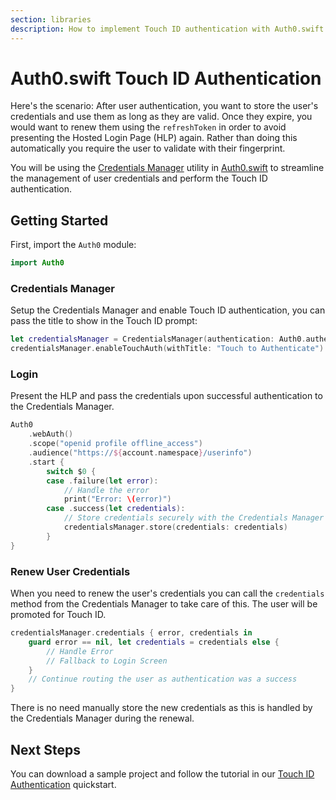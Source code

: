 ```yaml
---
section: libraries
description: How to implement Touch ID authentication with Auth0.swift.
---
```

# Auth0.swift Touch ID Authentication

Here's the scenario: After user authentication, you want to store the user's credentials and use them as long as they are valid. Once they expire, you would want to renew them using the `refreshToken` in order to avoid presenting the Hosted Login Page (HLP) again. Rather than doing this automatically you require the user to validate with their fingerprint.

You will be using the [Credentials Manager](https://github.com/auth0/Auth0.swift/blob/master/Auth0/CredentialsManager.swift) utility in [Auth0.swift](https://github.com/auth0/Auth0.swift/) to streamline the management of user credentials and perform the Touch ID authentication.

## Getting Started

First, import the `Auth0` module:

```swift
import Auth0
```

### Credentials Manager

Setup the Credentials Manager and enable Touch ID authentication, you can pass the title to show in the Touch ID prompt:

```swift
let credentialsManager = CredentialsManager(authentication: Auth0.authentication())
credentialsManager.enableTouchAuth(withTitle: "Touch to Authenticate")
```

### Login

Present the HLP and pass the credentials upon successful authentication to the Credentials Manager.

```swift
Auth0
    .webAuth()
    .scope("openid profile offline_access")
    .audience("https://${account.namespace}/userinfo")
    .start {
        switch $0 {
        case .failure(let error):
            // Handle the error
            print("Error: \(error)")
        case .success(let credentials):
            // Store credentials securely with the Credentials Manager
            credentialsManager.store(credentials: credentials)
        }
}
```

### Renew User Credentials

When you need to renew the user's credentials you can call the `credentials` method from the Credentials Manager to take care of this. The user will be promoted for Touch ID.

```swift
credentialsManager.credentials { error, credentials in
    guard error == nil, let credentials = credentials else {
        // Handle Error
        // Fallback to Login Screen
    }
    // Continue routing the user as authentication was a success
}
```

There is no need manually store the new credentials as this is handled by the Credentials Manager during the renewal.

## Next Steps

You can download a sample project and follow the tutorial in our [Touch ID Authentication](/quickstart/native/ios-swift/08-touch-id-authentication) quickstart. 
